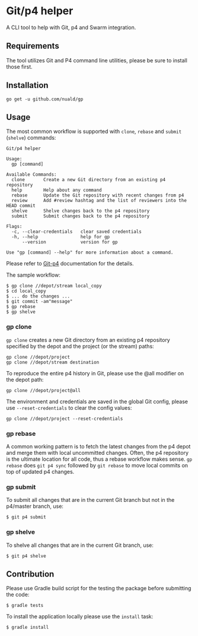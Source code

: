 # Git/p4 helper

A CLI tool to help with Git, p4 and Swarm integration.

## Requirements

The tool utilizes Git and P4 command line utilities, please be sure
to install those first.

## Installation

    go get -u github.com/nuald/gp

## Usage

The most common workflow is supported with `clone`, `rebase` and `submit` (`shelve`) commands:

```
Git/p4 helper

Usage:
  gp [command]

Available Commands:
  clone       Create a new Git directory from an existing p4 repository
  help        Help about any command
  rebase      Update the Git repository with recent changes from p4
  review      Add #review hashtag and the list of reviewers into the HEAD commit
  shelve      Shelve changes back to the p4 repository
  submit      Submit changes back to the p4 repository

Flags:
  -c, --clear-credentials   clear saved credentials
  -h, --help                help for gp
      --version             version for gp

Use "gp [command] --help" for more information about a command.
```

Please refer to [Git-p4](https://git-scm.com/docs/git-p4) documentation for the details.

The sample workflow:

    $ gp clone //depot/stream local_copy
    $ cd local_copy
    $ ... do the changes ...
    $ git commit -am"message"
    $ gp rebase
    $ gp shelve

### gp clone

`gp clone` creates a new Git directory from an existing p4 repository specified by the depot and the project (or the stream) paths:

    gp clone //depot/project
    gp clone //depot/stream destination

To reproduce the entire p4 history in Git, please use the @all modifier on the depot path:

    gp clone //depot/project@all

The environment and credentials are saved in the global Git config, please
use `--reset-credentials` to clear the config values:

    gp clone //depot/project --reset-credentials

### gp rebase

A common working pattern is to fetch the latest changes from the p4 depot and merge them with local uncommitted changes. Often, the p4 repository is the ultimate location for all code, thus a rebase workflow makes sense. `gp rebase` does `git p4 sync` followed by `git rebase` to move local commits on top of updated p4 changes.

### gp submit

To submit all changes that are in the current Git branch but not in the p4/master branch, use:

    $ git p4 submit

### gp shelve

To shelve all changes that are in the current Git branch, use:

    $ git p4 shelve

## Contribution

Please use Gradle build script for the testing the package before submitting the code:

    $ gradle tests

To install the application locally please use the `install` task:

    $ gradle install
